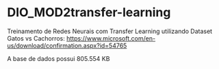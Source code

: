 # DIO_MOD2transfer-learning
Treinamento de Redes Neurais com Transfer Learning utilizando Dataset Gatos vs Cachorros: https://www.microsoft.com/en-us/download/confirmation.aspx?id=54765 

A base de dados possui 805.554 KB

